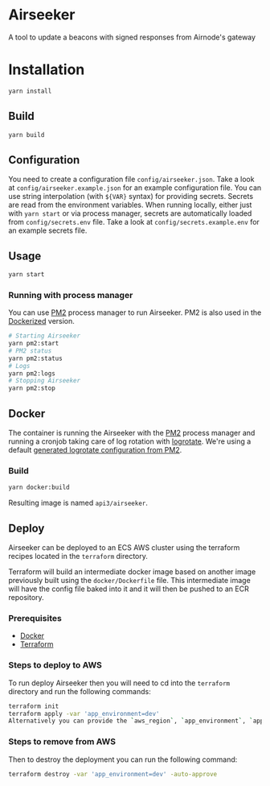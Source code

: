 # Airseeker

A tool to update a beacons with signed responses from Airnode's gateway

# Installation

```sh
yarn install
```

## Build

```sh
yarn build
```

## Configuration

You need to create a configuration file `config/airseeker.json`. Take a look at `config/airseeker.example.json` for an
example configuration file. You can use string interpolation (with `${VAR}` syntax) for providing secrets. Secrets are
read from the environment variables. When running locally, either just with `yarn start` or via process manager, secrets
are automatically loaded from `config/secrets.env` file. Take a look at `config/secrets.example.env` for an example
secrets file.

## Usage

```sh
yarn start
```

### Running with process manager

You can use [PM2](https://pm2.keymetrics.io/) process manager to run Airseeker. PM2 is also used in the
[Dockerized](#docker) version.

```sh
# Starting Airseeker
yarn pm2:start
# PM2 status
yarn pm2:status
# Logs
yarn pm2:logs
# Stopping Airseeker
yarn pm2:stop
```

## Docker

The container is running the Airseeker with the [PM2](https://pm2.keymetrics.io/) process manager and running a cronjob
taking care of log rotation with [logrotate](https://linux.die.net/man/8/logrotate). We're using a default
[generated logrotate configuration from PM2](https://pm2.keymetrics.io/docs/usage/log-management/#setting-up-a-native-logrotate).

### Build

```sh
yarn docker:build
```

Resulting image is named `api3/airseeker`.

## Deploy

Airseeker can be deployed to an ECS AWS cluster using the terraform recipes located in the `terraform` directory.

Terraform will build an intermediate docker image based on another image previously built using the `docker/Dockerfile`
file. This intermediate image will have the config file baked into it and it will then be pushed to an ECR repository.

### Prerequisites

- [Docker](https://docs.docker.com/)
- [Terraform](https://www.terraform.io/)

### Steps to deploy to AWS

To run deploy Airseeker then you will need to cd into the `terraform` directory and run the following commands:

```sh
terraform init
terraform apply -var 'app_environment=dev'
Alternatively you can provide the `aws_region`, `app_environment`, `app_docker_image_version`, etc as arguments to the `terraform apply` command.
```

### Steps to remove from AWS

Then to destroy the deployment you can run the following command:

```sh
terraform destroy -var 'app_environment=dev' -auto-approve
```
